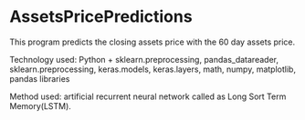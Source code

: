# AssetsPricePredictions

This program predicts the closing assets price with the 60 day assets price.

Technology used: Python + sklearn.preprocessing, pandas_datareader, sklearn.preprocessing, keras.models, keras.layers, math, numpy, matplotlib, pandas libraries

Method used: artificial recurrent neural network called as Long Sort Term Memory(LSTM).
